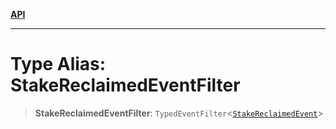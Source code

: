 [**API**](../../../README.md)

***

# Type Alias: StakeReclaimedEventFilter

> **StakeReclaimedEventFilter**: `TypedEventFilter`\<[`StakeReclaimedEvent`](StakeReclaimedEvent.md)\>
